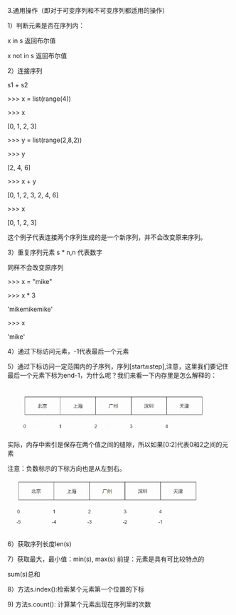 3.通用操作（即对于可变序列和不可变序列都适用的操作）

1）判断元素是否在序列内：

x in s 返回布尔值

x not in s 返回布尔值

2）连接序列

s1 + s2

&gt;&gt;&gt; x = list\(range\(4\)\)

&gt;&gt;&gt; x

\[0, 1, 2, 3\]

&gt;&gt;&gt; y = list\(range\(2,8,2\)\)

&gt;&gt;&gt; y

\[2, 4, 6\]

&gt;&gt;&gt; x + y

\[0, 1, 2, 3, 2, 4, 6\]

&gt;&gt;&gt; x

\[0, 1, 2, 3\]

这个例子代表连接两个序列生成的是一个新序列，并不会改变原来序列。

3）重复序列元素 s \* n,n 代表数字

同样不会改变原序列

&gt;&gt;&gt; x = "mike"

&gt;&gt;&gt; x \* 3

'mikemikemike'

&gt;&gt;&gt; x

'mike'

4）通过下标访问元素，-1代表最后一个元素

5）通过下标访问一定范围内的子序列，序列\[start:end:step\],注意，这里我们要记住最后一个元素下标为end-1，为什么呢？我们来看一下内存里是怎么解释的：

![](/assets/8)

实际，内存中索引是保存在两个值之间的缝隙，所以如果\[0:2\]代表0和2之间的元素

注意：负数标示的下标方向也是从左到右。

![](/assets/9)

6）获取序列长度len\(s\)

7）获取最大，最小值：min\(s\), max\(s\) 前提：元素是具有可比较特点的

sum\(s\)总和

8）方法s.index\(\):检索某个元素第一个位置的下标

9\) 方法s.count\(\): 计算某个元素出现在序列里的次数



